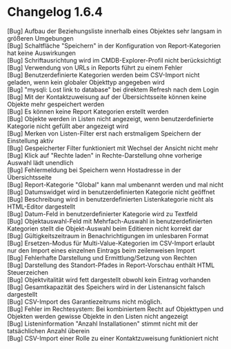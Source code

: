 # Changelog 1.6.4

[Bug]           Aufbau der Beziehungsliste innerhalb eines Objektes sehr langsam in größeren Umgebungen<br>
[Bug]           Schaltfläche "Speichern" in der Konfiguration von Report-Kategorien hat keine Auswirkungen<br>
[Bug]           Schriftausrichtung wird im CMDB-Explorer-Profil nicht berücksichtigt<br>
[Bug]           Verwendung von URLs in Reports führt zu einem Fehler<br>
[Bug]           Benutzerdefinierte Kategorien werden beim CSV-Import nicht geladen, wenn kein globaler Objekttyp angegeben wird<br>
[Bug]           "mysqli: Lost link to database" bei direktem Refresh nach dem Login<br>
[Bug]           Mit der Kontaktzuweisung auf der Übersichtsseite können keine Objekte mehr gespeichert werden<br>
[Bug]           Es können keine Report Kategorien erstellt werden<br>
[Bug]           Objekte werden in Listen nicht angezeigt, wenn benutzerdefinierte Kategorie nicht gefüllt aber angezeigt wird<br>
[Bug]           Merken von Listen-Filter erst nach erstmaligem Speichern der Einstellung aktiv<br>
[Bug]           Gespeicherter Filter funktioniert mit Wechsel der Ansicht nicht mehr<br>
[Bug]           Klick auf "Rechte laden" in Rechte-Darstellung ohne vorherige Auswahl lädt unendlich<br>
[Bug]           Fehlermeldung bei Speichern wenn Hostadresse in der Übersichtsseite<br>
[Bug]           Report-Kategorie "Global" kann mal umbenannt werden und mal nicht<br>
[Bug]           Datumswidget wird in benutzerdefinierten Kategorie nicht geöffnet<br>
[Bug]           Beschreibung wird in benutzerdefinierten Listenkategorie nicht als HTML-Editor dargestellt<br>
[Bug]           Datum-Feld in benutzerdefinierter Kategorie wird zu Textfeld<br>
[Bug]           Objektauswahl-Feld mit Mehrfach-Auswahl in benutzerdefinierten Kategorien stellt die Objekt-Auswahl beim Editieren nicht korrekt dar<br>
[Bug]           Gültigkeitszeitraum in Benachrichtigungen im unlesbaren Format<br>
[Bug]           Ersetzen-Modus für Multi-Value-Kategorien im CSV-Import erlaubt nur den Import eines einzelnen Eintrags beim zeilenweisen Import<br>
[Bug]           Fehlerhafte Darstellung und Ermittlung/Setzung von Rechten<br>
[Bug]           Darstellung des Standort-Pfades in Report-Vorschau enthält HTML Steuerzeichen<br>
[Bug]           Objektvitalität wird fett dargestellt obwohl kein Eintrag vorhanden<br>
[Bug]           Gesamtkapazität des Speichers wird in der Listenansicht falsch dargestellt<br>
[Bug]           CSV-Import des Garantiezeitrums nicht möglich.<br>
[Bug]           Fehler im Rechtesystem: Bei kombiniertem Recht auf Objekttypen und Objekten werden gewisse Objekte in den Listen nicht angezeigt<br>
[Bug]           Listeninformation "Anzahl Installationen" stimmt nicht mit der tatsächlichen Anzahl überein<br>
[Bug]           CSV-Import einer Rolle zu einer Kontaktzuweisung funktioniert nicht<br>
